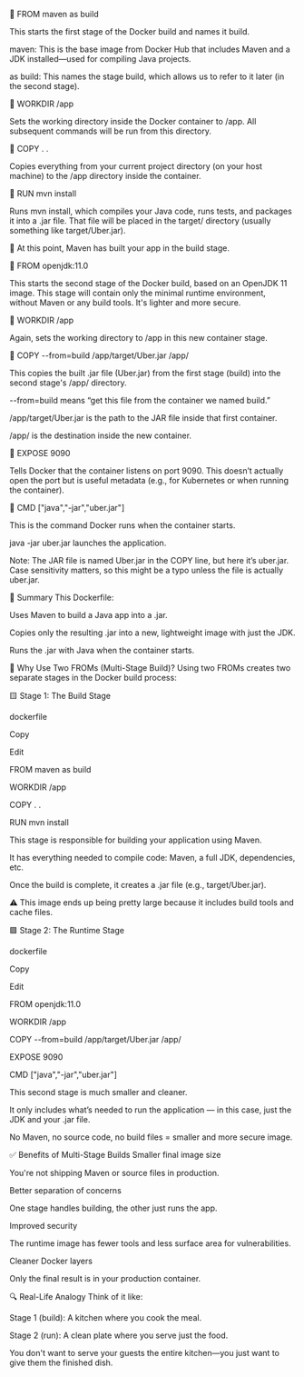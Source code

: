 🔹 FROM maven as build

This starts the first stage of the Docker build and names it build.

maven: This is the base image from Docker Hub that includes Maven and a JDK installed—used for compiling Java projects.

as build: This names the stage build, which allows us to refer to it later (in the second stage).

🔹 WORKDIR /app

Sets the working directory inside the Docker container to /app. All subsequent commands will be run from this directory.

🔹 COPY . .

Copies everything from your current project directory (on your host machine) to the /app directory inside the container.

🔹 RUN mvn install

Runs mvn install, which compiles your Java code, runs tests, and packages it into a .jar file. That file will be placed in the target/ directory (usually something like target/Uber.jar).

🧱 At this point, Maven has built your app in the build stage.

🔹 FROM openjdk:11.0

This starts the second stage of the Docker build, based on an OpenJDK 11 image. This stage will contain only the minimal runtime environment, without Maven or any build tools. It's lighter and more secure.

🔹 WORKDIR /app

Again, sets the working directory to /app in this new container stage.

🔹 COPY --from=build /app/target/Uber.jar /app/

This copies the built .jar file (Uber.jar) from the first stage (build) into the second stage's /app/ directory.

--from=build means “get this file from the container we named build.”

/app/target/Uber.jar is the path to the JAR file inside that first container.

/app/ is the destination inside the new container.

🔹 EXPOSE 9090

Tells Docker that the container listens on port 9090. This doesn’t actually open the port but is useful metadata (e.g., for Kubernetes or when running the container).

🔹 CMD ["java","-jar","uber.jar"]

This is the command Docker runs when the container starts.

java -jar uber.jar launches the application.

Note: The JAR file is named Uber.jar in the COPY line, but here it’s uber.jar. Case sensitivity matters, so this might be a typo unless the file is actually uber.jar.

🧾 Summary
This Dockerfile:

Uses Maven to build a Java app into a .jar.

Copies only the resulting .jar into a new, lightweight image with just the JDK.

Runs the .jar with Java when the container starts.


🧱 Why Use Two FROMs (Multi-Stage Build)?
Using two FROMs creates two separate stages in the Docker build process:

🟨 Stage 1: The Build Stage

dockerfile

Copy

Edit

FROM maven as build

WORKDIR /app

COPY . .

RUN mvn install

This stage is responsible for building your application using Maven.

It has everything needed to compile code: Maven, a full JDK, dependencies, etc.

Once the build is complete, it creates a .jar file (e.g., target/Uber.jar).

⚠️ This image ends up being pretty large because it includes build tools and cache files.

🟩 Stage 2: The Runtime Stage

dockerfile

Copy

Edit

FROM openjdk:11.0

WORKDIR /app

COPY --from=build /app/target/Uber.jar /app/

EXPOSE 9090

CMD ["java","-jar","uber.jar"]

This second stage is much smaller and cleaner.

It only includes what’s needed to run the application — in this case, just the JDK and your .jar file.

No Maven, no source code, no build files = smaller and more secure image.

✅ Benefits of Multi-Stage Builds
Smaller final image size

You're not shipping Maven or source files in production.

Better separation of concerns

One stage handles building, the other just runs the app.

Improved security

The runtime image has fewer tools and less surface area for vulnerabilities.

Cleaner Docker layers

Only the final result is in your production container.

🔍 Real-Life Analogy
Think of it like:

Stage 1 (build): A kitchen where you cook the meal.

Stage 2 (run): A clean plate where you serve just the food.

You don't want to serve your guests the entire kitchen—you just want to give them the finished dish.
